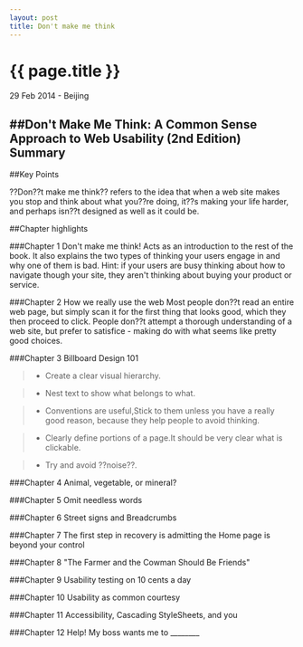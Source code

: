 ```yaml
---
layout: post
title: Don't make me think
---
```


{{ page.title }}
================

<p class="meta">29 Feb 2014 - Beijing</p>

##Don't Make Me Think: A Common Sense Approach to Web Usability (2nd Edition) Summary
--------


##Key Points

??Don??t make me think?? refers to the idea that when a web site makes you stop and think about what you??re doing, it??s making your life harder, and perhaps isn??t designed as well as it could be.

##Chapter highlights

###Chapter 1 Don't make me think! 
Acts as an introduction to the rest of the book. It also explains the two types of thinking your users engage in and why one of them is bad. Hint: if your users are busy thinking about how to navigate though your site, they aren't thinking about buying your product or service.

###Chapter 2 How we really use the web 
Most people don??t read an entire web page, but simply scan it for the first thing that looks good, which they then proceed to click. People don??t attempt a thorough understanding of a web site, but prefer to satisfice - making do with what seems like pretty good choices.

###Chapter 3 Billboard Design 101
>* Create a clear visual hierarchy.

>* Nest text to show what belongs to what.

>* Conventions are useful,Stick to them unless you have a really good reason, because they help people to avoid thinking.

>* Clearly define portions of a page.It should be very clear what is clickable.

>* Try and avoid ??noise??.

###Chapter 4 Animal, vegetable, or mineral?

###Chapter 5 Omit needless words

###Chapter 6 Street signs and Breadcrumbs 

###Chapter 7 The first step in recovery is admitting the Home page is beyond your control

###Chapter 8 "The Farmer and the Cowman Should Be Friends"

###Chapter 9 Usability testing on 10 cents a day

###Chapter 10 Usability as common courtesy

###Chapter 11 Accessibility, Cascading StyleSheets, and you

###Chapter 12 Help! My boss wants me to ________



